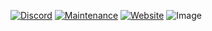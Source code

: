 [![Discord](https://img.shields.io/discord/418093857394262020?label=discord&style=for-the-badge)](https://discord.gg/WUgGJhS)
[![Maintenance](https://img.shields.io/maintenance/yes/2021?style=for-the-badge)]()
[![Website](https://img.shields.io/website?label=ruby.js.org&style=for-the-badge&url=https%3A%2F%2Fruby.js.org)](https://ruby.js.org)
![Image](https://i.imgur.com/daBFaQV.jpg)
 
